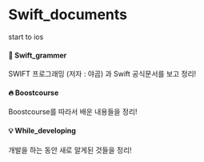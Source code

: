# Swift_documents
start to ios<br>

<h4>👣 Swift_grammer</h4>
SWIFT 프로그래밍 (저자 : 야곰) 과 Swift 공식문서를 보고 정리!

<h4>🔥 Boostcourse</h4> 
Boostcourse를 따라서 배운 내용들을 정리!

#### 💡 While_developing

개발을 하는 동안 새로 알게된 것들을 정리!

###### 



